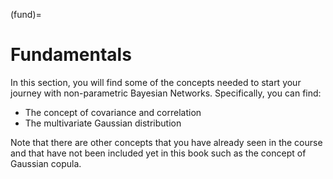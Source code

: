 (fund)=
# Fundamentals

In this section, you will find some of the concepts needed to start your journey with non-parametric Bayesian Networks. Specifically, you can find:

- The concept of covariance and correlation
- The multivariate Gaussian distribution

Note that there are other concepts that you have already seen in the course and that have not been included yet in this book such as the concept of Gaussian copula.